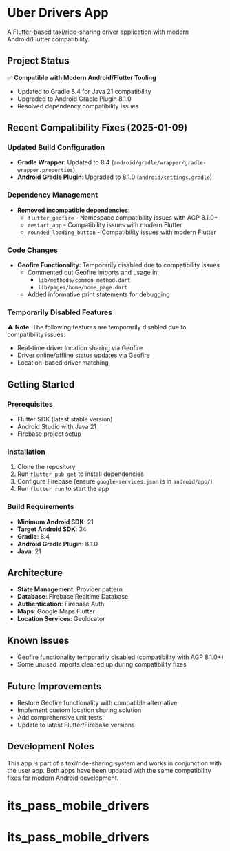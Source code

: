 # Uber Drivers App

A Flutter-based taxi/ride-sharing driver application with modern Android/Flutter compatibility.

## Project Status

✅ **Compatible with Modern Android/Flutter Tooling**
- Updated to Gradle 8.4 for Java 21 compatibility
- Upgraded to Android Gradle Plugin 8.1.0
- Resolved dependency compatibility issues

## Recent Compatibility Fixes (2025-01-09)

### Updated Build Configuration
- **Gradle Wrapper**: Updated to 8.4 (`android/gradle/wrapper/gradle-wrapper.properties`)
- **Android Gradle Plugin**: Upgraded to 8.1.0 (`android/settings.gradle`)

### Dependency Management
- **Removed incompatible dependencies**:
  - `flutter_geofire` - Namespace compatibility issues with AGP 8.1.0+
  - `restart_app` - Compatibility issues with modern Flutter
  - `rounded_loading_button` - Compatibility issues with modern Flutter

### Code Changes
- **Geofire Functionality**: Temporarily disabled due to compatibility issues
  - Commented out Geofire imports and usage in:
    - `lib/methods/common_method.dart`
    - `lib/pages/home/home_page.dart`
  - Added informative print statements for debugging

### Temporarily Disabled Features
⚠️ **Note**: The following features are temporarily disabled due to compatibility issues:
- Real-time driver location sharing via Geofire
- Driver online/offline status updates via Geofire
- Location-based driver matching

## Getting Started

### Prerequisites
- Flutter SDK (latest stable version)
- Android Studio with Java 21
- Firebase project setup

### Installation
1. Clone the repository
2. Run `flutter pub get` to install dependencies
3. Configure Firebase (ensure `google-services.json` is in `android/app/`)
4. Run `flutter run` to start the app

### Build Requirements
- **Minimum Android SDK**: 21
- **Target Android SDK**: 34
- **Gradle**: 8.4
- **Android Gradle Plugin**: 8.1.0
- **Java**: 21

## Architecture
- **State Management**: Provider pattern
- **Database**: Firebase Realtime Database
- **Authentication**: Firebase Auth
- **Maps**: Google Maps Flutter
- **Location Services**: Geolocator

## Known Issues
- Geofire functionality temporarily disabled (compatibility with AGP 8.1.0+)
- Some unused imports cleaned up during compatibility fixes

## Future Improvements
- Restore Geofire functionality with compatible alternative
- Implement custom location sharing solution
- Add comprehensive unit tests
- Update to latest Flutter/Firebase versions

## Development Notes
This app is part of a taxi/ride-sharing system and works in conjunction with the user app. Both apps have been updated with the same compatibility fixes for modern Android development.
# its_pass_mobile_drivers
# its_pass_mobile_drivers
